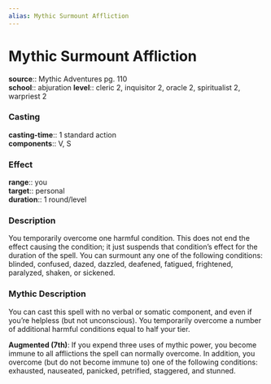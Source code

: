 ```yaml
---
alias: Mythic Surmount Affliction
---
```


# Mythic Surmount Affliction

**source**:: Mythic Adventures pg. 110  
**school**:: abjuration
**level**:: cleric 2, inquisitor 2, oracle 2, spiritualist 2, warpriest 2

### Casting 

**casting-time**:: 1 standard action  
**components**:: V, S

### Effect 

**range**:: you  
**target**:: personal  
**duration**:: 1 round/level

### Description 

You temporarily overcome one harmful condition. This does not end the effect causing the condition; it just suspends that condition’s effect for the duration of the spell. You can surmount any one of the following conditions: blinded, confused, dazed, dazzled, deafened, fatigued, frightened, paralyzed, shaken, or sickened.

### Mythic Description

You can cast this spell with no verbal or somatic component, and even if you’re helpless (but not unconscious). You temporarily overcome a number of additional harmful conditions equal to half your tier.  
  
**Augmented (7th)**: If you expend three uses of mythic power, you become immune to all afflictions the spell can normally overcome. In addition, you overcome (but do not become immune to) one of the following conditions: exhausted, nauseated, panicked, petrified, staggered, and stunned.
